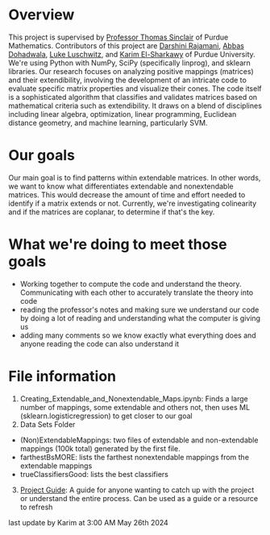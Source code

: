 # Overview
This project is supervised by [Professor Thomas Sinclair](https://www.math.purdue.edu/~tsincla/) of Purdue Mathematics. Contributors of this project are [Darshini Rajamani](//www.linkedin.com/in/darshini-rajamani/), [Abbas Dohadwala](//www.linkedin.com/in/abbas-dohadwala-74872b289/), [Luke Luschwitz](https://www.linkedin.com/in/luke-luschwitz/), and [Karim El-Sharkawy](//www.linkedin.com/in/karimme/) of Purdue University. We're using Python with NumPy, SciPy (specifically linprog), and sklearn libraries. Our research focuses on analyzing positive mappings (matrices) and their extendibility, involving the development of an intricate code to evaluate specific matrix properties and visualize their cones. The code itself is a sophisticated algorithm that classifies and validates matrices based on mathematical criteria such as extendibility. It draws on a blend of disciplines including linear algebra, optimization, linear programming, Euclidean distance geometry, and machine learning, particularly SVM.

# Our goals
Our main goal is to find patterns within extendable matrices. In other words, we want to know what differentiates extendable and nonextendable matrices. This would decrease the amount of time and effort needed to identify if a matrix extends or not. Currently, we're investigating colinearity and if the matrices are coplanar, to determine if that's the key.

# What we're doing to meet those goals
+ Working together to compute the code and understand the theory. Communicating with each other to accurately translate the theory into code
+ reading the professor's notes and making sure we understand our code by doing a lot of reading and understanding what the computer is giving us
+ adding many comments so we know exactly what everything does and anyone reading the code can also understand it

# File information
1. Creating_Extendable_and_Nonextendable_Maps.ipynb: Finds a large number of mappings, some extendable and others not, then uses ML (sklearn.logisticregression) to get closer to our goal
2. Data Sets Folder
- (Non)ExtendableMappings: two files of extendable and non-extendable mappings (100k total) generated by the first file. 
- farthestBsMORE: lists the farthest nonextendable mappings from the extendable mappings
- trueClassifiersGood: lists the best classifiers
3. [Project Guide](https://docs.google.com/document/d/1TUfcBNzSqa3OW8TWufIVz1TMENRcCtAPWqXohrkYaok/edit?usp=sharing): A guide for anyone wanting to catch up with the project or understand the entire process. Can be used as a guide or a resource to refresh

last update by Karim at 3:00 AM May 26th 2024
